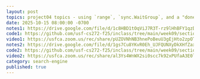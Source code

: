 ```yaml
---
layout: post
topics: project04 topics - using `range`, `sync.WaitGroup`, and a "done" channel
date: 2025-10-15 08:00:00 -0700
notes1: https://drive.google.com/file/d/1c8HBD1tOqViJ7R3T-rz9lHhBFY1qzDEP/view?usp=sharing
code1: https://github.com/usf-cs272-f25/inclass/tree/main/week09/section01
video1: https://usfca.zoom.us/rec/share/pUZOVNhNB3hnePoBeuU3gEjHto2zpOT9JyJRtGI1pJohsyC_nilhha8THra0VBTb.648ArPcRyas-Q1tU
notes2: https://drive.google.com/file/d/1gs7Cu8YKvR0Eh_UJFQUNXyDkXHfZax_W/view?usp=share_link
code2: https://github.com/usf-cs272-f25/inclass/tree/main/week09/section02
video2: https://usfca.zoom.us/rec/share/al3Ys4WnWX2si0scc7k92xPUfaA3E0lG8uK3X-pB2iORvWsdkOAy9hrNQZ7HUrJE.GMAAmbSD5pbQts1I
category: search-engine
published: true
---
```

